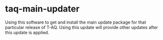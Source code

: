 taq-main-updater
================

Using this software to get and install the main update package for that particular release of T-AQ. Using this update will provide other updates after this update is applied.
